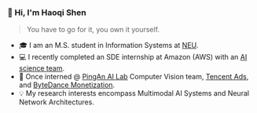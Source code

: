 ### 👋 Hi, I'm Haoqi Shen

> You have to go for it, you own it yourself.
- 🎓 I am an M.S. student in Information Systems at [NEU](https://www.northeastern.edu/).
- 💻 I recently completed an SDE internship at Amazon (AWS) with an [AI science team](https://aws.amazon.com/q/business/?nc1=h_ls).
- 💼 Once interned @ [PingAn AI Lab](https://www.weforum.org/organizations/ping-an-technology/) Computer Vision team, [Tencent Ads](https://www.tencent.com/en-us/business/tencent-marketing-solutions.html), and [ByteDance Monetization](https://www.oceanengine.io/brand-building).
- 💡 My research interests encompass Multimodal AI Systems and Neural Network Architectures.
